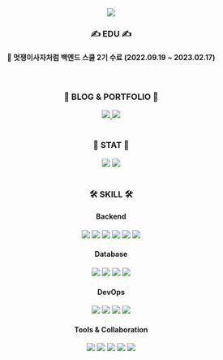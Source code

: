 <div align="center">
  <img src="https://capsule-render.vercel.app/api?type=waving&color=0:b68fff,100:0055ff&height=180&text=백엔드%20개발자,%20오형상입니다💡&animation=&fontColor=ffffff&fontSize=50" />

  ### ✍ EDU ✍ 
  #### 🦁 멋쟁이사자처럼 백엔드 스쿨 2기 수료 (2022.09.19 ~ 2023.02.17)

  <br>

  ### 📄 BLOG & PORTFOLIO 📄 
  
  <a href="https://velog.io/@zvyg1023">
    <img src="https://img.shields.io/badge/-TechBlog-20C997?style=flat-square&logo=Velog&logoColor=white"/>
  </a>
  <a href="/">
    <img src="https://img.shields.io/badge/-Portfolio-000000?style=flat-square&logo=Notion&logoColor=white"/>
  </a>

  <br>
  <br>

  ### 🚀 STAT 🚀
  <img src="https://github-readme-stats.vercel.app/api?username=ohy1023"/>
  <img src="http://mazassumnida.wtf/api/v2/generate_badge?boj=zvyg1023"/>

  <br>
 
</div>

<br>

<div align="center">

### 🛠 SKILL 🛠

#### Backend

<img src="https://img.shields.io/badge/Python-3776AB?style=for-the-badge&logo=Python&logoColor=white"/>
<img src="https://img.shields.io/badge/Java-007396?style=for-the-badge&logo=Java&logoColor=white">
<img src="https://img.shields.io/badge/Spring%20Boot-6DB33F?style=for-the-badge&logo=springboot&logoColor=white">
<img src="https://img.shields.io/badge/Spring%20Security-6DB33F?style=for-the-badge&logo=springsecurity&logoColor=white">
<img src="https://img.shields.io/badge/JSON%20Web%20Tokens-000000?style=for-the-badge&logo=JSON%20Web%20Tokens&logoColor=white">
<img src="https://img.shields.io/badge/Kafka-231F20?style=for-the-badge&logo=kafka&logoColor=white">
<br/>

#### Database

<img src="https://img.shields.io/badge/MySQL-4479A1?style=for-the-badge&logo=mysql&logoColor=white">
<img src="https://img.shields.io/badge/Redis-DC382D?style=for-the-badge&logo=Redis&logoColor=white">
<img src="https://img.shields.io/badge/MongoDB-47A248?style=for-the-badge&logo=MongoDB&logoColor=white">
<img src="https://img.shields.io/badge/Oracle-F80000?style=for-the-badge&logo=oracle&logoColor=white">
<br/>

#### DevOps

<img src="https://img.shields.io/badge/GitHub%20Actions-2088FF?style=for-the-badge&logo=github%20actions&logoColor=white">
<img src="https://img.shields.io/badge/Docker-2496ED?style=for-the-badge&logo=docker&logoColor=white">
<img src="https://img.shields.io/badge/AWS%20S3-569A31?style=for-the-badge&logo=Amazon%20S3&logoColor=white">
<img src="https://img.shields.io/badge/AWS%20EC2-FF9900?style=for-the-badge&logo=Amazon%20EC2&logoColor=white">
<br/>

#### Tools & Collaboration

<img src="https://img.shields.io/badge/PyCharm-000000?style=for-the-badge&logo=PyCharm&logoColor=white">
<img src="https://img.shields.io/badge/IntelliJ%20IDEA-000000?style=for-the-badge&logo=IntelliJ%20IDEA&logoColor=white">
<img src="https://img.shields.io/badge/GitHub-181717?style=for-the-badge&logo=GitHub&logoColor=white">
<img src="https://img.shields.io/badge/GitLab-FC6D26?style=for-the-badge&logo=GitLab&logoColor=white">
<img src="https://img.shields.io/badge/Notion-000000?style=for-the-badge&logo=Notion&logoColor=white">

<br/>

</div>
